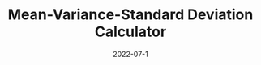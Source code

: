---
date: '2022-07-1'
title: 'Mean-Variance-Standard Deviation Calculator'
external: 'https://replit.com/@beemarsh/boilerplate-mean-variance-standard-deviation-calculator?v=1'
tech:
  - Python
  - Numpy
  - Replit
showInProjects: false
---